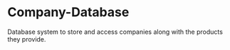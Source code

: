 # Company-Database
Database system to store and access companies along with the products they provide.
